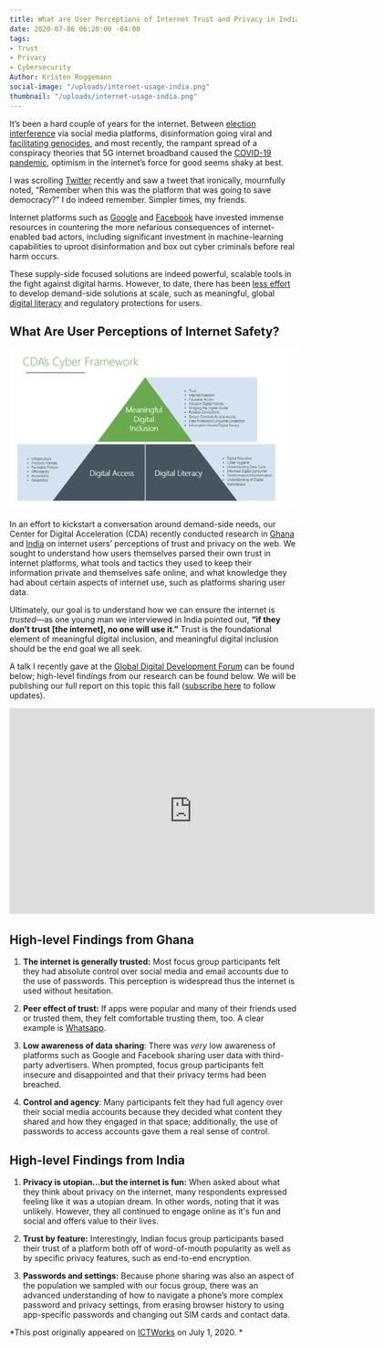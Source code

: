 ```yaml
---
title: What are User Perceptions of Internet Trust and Privacy in India and Ghana?
date: 2020-07-06 06:20:00 -04:00
tags:
- Trust
- Privacy
- Cybersecurity
Author: Kristen Roggemann
social-image: "/uploads/internet-usage-india.png"
thumbnail: "/uploads/internet-usage-india.png"
---
```


It’s been a hard couple of years for the internet. Between [election interference](https://intelligence.house.gov/social-media-content/) via social media platforms, disinformation going viral and [facilitating genocides](https://www.ohchr.org/Documents/HRBodies/HRCouncil/FFM-Myanmar/A_HRC_39_64.pdf), and most recently, the rampant spread of a conspiracy theories that 5G internet broadband caused the [COVID-19 pandemic](https://www.vox.com/recode/2020/4/24/21231085/coronavirus-5g-conspiracy-theory-covid-facebook-youtube), optimism in the internet’s force for good seems shaky at best.

I was scrolling [Twitter](https://www.ictworks.org/tag/twitter/) recently and saw a tweet that ironically, mournfully noted, “Remember when this was the platform that was going to save democracy?” I do indeed remember. Simpler times, my friends.

Internet platforms such as [Google](https://www.ictworks.org/tag/google/) and [Facebook](https://www.ictworks.org/tag/facebook/) have invested immense resources in countering the more nefarious consequences of internet-enabled bad actors, including significant investment in machine-learning capabilities to uproot disinformation and box out cyber criminals before real harm occurs.

These supply-side focused solutions are indeed powerful, scalable tools in the fight against digital harms. However, to date, there has been [less effort](https://dai-global-digital.com/the-missing-digital-principle-educate-the-user.html) to develop demand-side solutions at scale, such as meaningful, global [digital literacy](https://www.ictworks.org/tag/digital-literacy/) and regulatory protections for users.

<!--more-->

## What Are User Perceptions of Internet Safety?

![CDA_CyberFramework.PNG](/uploads/CDA_CyberFramework.PNG)

In an effort to kickstart a conversation around demand-side needs, our Center for Digital Acceleration (CDA) recently conducted research in [Ghana](https://www.ictworks.org/tag/ghana/) and [India](https://www.ictworks.org/tag/india/) on internet users’ perceptions of trust and privacy on the web. We sought to understand how users themselves parsed their own trust in internet platforms, what tools and tactics they used to keep their information private and themselves safe online, and what knowledge they had about certain aspects of internet use, such as platforms sharing user data.

Ultimately, our goal is to understand how we can ensure the internet is *trusted*—as one young man we interviewed in India pointed out, **“if they don’t trust \[the internet\], no one will use it.”** Trust is the foundational element of meaningful digital inclusion, and meaningful digital inclusion should be the end goal we all seek.

A talk I recently gave at the [Global Digital Development Forum](https://www.ictworks.org/global-digital-development-forum-success/) can be found below; high-level findings from our research can be found below. We will be publishing our full report on this topic this fall ([subscribe here](https://dai.us19.list-manage.com/subscribe?u=9cb0638e1f8d7224ba7058efa&id=67e58edf98) to follow updates).

<iframe width="640" height="360" src="https://www.youtube.com/embed/zwhVRIv0jWM" frameborder="0" allow="accelerometer; autoplay; encrypted-media; gyroscope; picture-in-picture" allowfullscreen></iframe>

## High-level Findings from Ghana

1. **The internet is generally trusted:** Most focus group participants felt they had absolute control over social media and email accounts due to the use of passwords. This perception is widespread thus the internet is used without hesitation.

2. **Peer effect of trust:** If apps were popular and many of their friends used or trusted them, they felt comfortable trusting them, too. A clear example is [Whatsapp](https://www.ictworks.org/tag/whatsapp/).

3. **Low awareness of data sharing**: There was *very* low awareness of platforms such as Google and Facebook sharing user data with third-party advertisers. When prompted, focus group participants felt insecure and disappointed and that their privacy terms had been breached.

4. **Control and agency**: Many participants felt they had full agency over their social media accounts because they decided what content they shared and how they engaged in that space; additionally, the use of passwords to access accounts gave them a real sense of control.

## High-level Findings from India

1. **Privacy is utopian…but the internet is fun:** When asked about what they think about privacy on the internet, many respondents expressed feeling like it was a utopian dream. In other words, noting that it was unlikely. However, they all continued to engage online as it's fun and social and offers value to their lives.

2. **Trust by feature:** Interestingly, Indian focus group participants based their trust of a platform both off of word-of-mouth popularity as well as by specific privacy features, such as end-to-end encryption.

3. **Passwords and settings:** Because phone sharing was also an aspect of the population we sampled with our focus group, there was an advanced understanding of how to navigate a phone’s more complex password and privacy settings, from erasing browser history to using app-specific passwords and changing out SIM cards and contact data.

*This post originally appeared on [ICTWorks](https://www.ictworks.org/user-perceptions-internet-trust-privacy-india-ghana/#.Xv3fpShKhPZ) on July 1, 2020. *